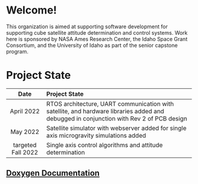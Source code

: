 # Welcome!
This organization is aimed at supporting software development for supporting cube satellite attitude determination and control systems. Work here is sponsored by NASA Ames Research Center, the Idaho Space Grant Consortium, and the University of Idaho as part of the senior capstone program.

# Project State

| Date | Project State | 
| :---: | :--- |
| April 2022 | RTOS architecture, UART communication with satellite, and hardware libraries added and debugged in conjunction with Rev 2 of PCB design |
| May 2022   | Satellite simulator with webserver added for single axis microgravity simulations added |
| targeted Fall 2022 | Single axis control algorithms and attitude determination | 

## [Doxygen Documentation](https://idaho-adcs.github.io/index.html)
